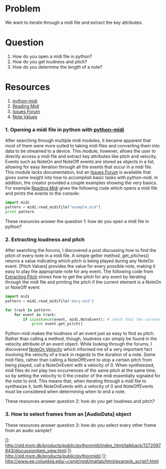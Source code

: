 # Problem
We want to iterate through a midi file and extract the key attributes.

# Question
1. How do you open a midi file in python?
2. How do you get loudness and pitch?
3. How do you determine the length of a note?

# Resources
1. [python-midi]
2. [Reading Midi]
3. [Issues Forum]
4. [Note Values]

### 1. Opening a midi file in python with [python-midi]
After searching through multiple midi modules, it became apparent that most of them were more suited to taking midi files and converting them into data to be streamed to a device. This module, however, allows the user to directly access a midi file and extract key attributes like pitch and velocity. Events such as NoteOn and NoteOff events are stored as objects in a list, allowing for easy iteration through all the events that occur in a midi file. This module lacks documentation, but an [Issues Forum] is available that gives some insight into how to accomplish basic tasks with python-midi. In addition, the creator provided a couple examples showing the very basics. For example [Reading Midi] gives the following code which opens a midi file and prints the events to the console:

```python
import midi
pattern = midi.read_midifile("example.mid")
print pattern
```

These resources answer the question 1: how do you open a midi file in python?

### 2. Extracting loudness and pitch
After searching the forums, I discovered a post discussing how to find the pitch of every note in a midi file. A simple getter method, get_pitches() returns a value indicating which pitch is being played during any NoteOn event. [Pitch Values] provides the value for every possible note, making it easy to play the appropriate note for any event. The following code from [Extracting Pitch] shows how to get the pitch for any event by iterating through the midi file and printing the pitch if the current element is a NoteOn or NoteOff event:

```python
import midi
pattern = midi.read_midifile('mary.mid')

for track in pattern:
    for event in track:
        if isinstance(event, midi.NoteEvent): # check that the current event is a NoteEvent, otherwise it won't have the method get_pitch() and we'll get an error
            print event.get_pitch()
```

Python-midi makes the loudness of an event just as easy to find as pitch. Rather than calling a method, though, loudness can simply be found in the velocity attribute of an event object. While looking through the forums, I discovered [NoteOn Velocity] which informed me of a very important fact involving the velocity of a track in regards to the duration of a note. Some midi files, rather than calling a NoteOffEvent to stop a certain pitch from being played, call a NoteOnEvent with a velocity of 0. When synthesized, midi files do not play two occurrences of the same pitch at the same time, so by setting the velocity to 0 the creator of the midi essentially signaled for the note to end. This means that, when iterating through a midi file to synthesize it, both NoteOnEvents with a velocity of 0 and NoteOffEvents must be considered when determining when to end a note. 

These resources answer question 2: how do you get loudness and pitch?


### 3. How to select frames from an [AudioData] object


These resources answer question 3: how do you select every other frame from an audio sample?


[python-midi]: https://github.com/vishnubob/python-midi
[Reading Midi]: https://github.com/vishnubob/python-midi/blob/master/examples/example_2.py
[Issues Forum]: https://github.com/vishnubob/python-midi/issues/
[Note Values]: http://newt.phys.unsw.edu.au/jw/notes.html
[Extracting Pitch]: https://github.com/vishnubob/python-midi/issues/38
[NoteOn Velocity]: https://github.com/vishnubob/python-midi/issues/13
[]: http://old.mxm.dk/products/public/pythonmidi/index_html/talkback/1272097843/discussionitem_view.html
[]: http://old.mxm.dk/products/public/pythonmidi/
[]: http://www.ee.columbia.edu/~csmit/midi/matlab/html/example_script1.html
